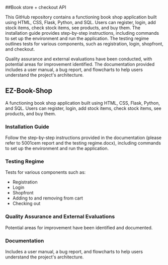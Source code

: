 ##Book store + checkout API

This GitHub repository contains a functioning book shop application built using HTML, CSS, Flask, Python, and SQL. Users can register, login, add stock items, check stock items, see products, and buy them. The installation guide provides step-by-step instructions, including commands to set up the environment and run the application. The testing regime outlines tests for various components, such as registration, login, shopfront, and checkout.

Quality assurance and external evaluations have been conducted, with potential areas for improvement identified. The documentation provided includes a user manual, a bug report, and flowcharts to help users understand the project's architecture.

## EZ-Book-Shop

A functioning book shop application built using HTML, CSS, Flask, Python, and SQL. Users can register, login, add stock items, check stock items, see products, and buy them.

### Installation Guide

Follow the step-by-step instructions provided in the documentation (please refer to 5001cem report and the testing regime.docx), including commands to set up the environment and run the application.

### Testing Regime

Tests for various components such as:

- Registration
- Login
- Shopfront
- Adding to and removing from cart
- Checking out

### Quality Assurance and External Evaluations

Potential areas for improvement have been identified and documented.

### Documentation

Includes a user manual, a bug report, and flowcharts to help users understand the project's architecture.
